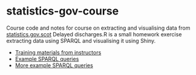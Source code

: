 # statistics-gov-course
Course code and notes for course on extracting and visualising data from [statistics.gov.scot](https://statistics.gov.scot/home)
Delayed discharges.R is a small homework exercise extracting data using SPARQL and visualising it using Shiny.

- [Training materials from instructors](https://github.com/Swirrl/sg-training-material/blob/master/sg-training-r-project/sg-training2-exercise-4.R)
- [Example SPARQL queries](https://github.com/LiamCavin/sparql-queries)
- [More example SPARQL queries](https://github.com/GregorBoyd/sparql-queries/tree/master/Queries)
